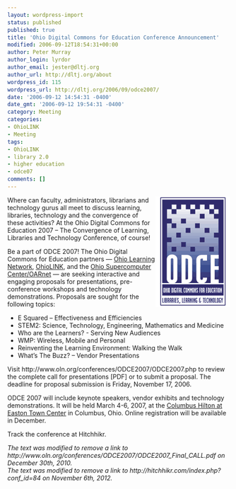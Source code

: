 ```yaml
---
layout: wordpress-import
status: published
published: true
title: 'Ohio Digital Commons for Education Conference Announcement'
modified: 2006-09-12T18:54:31+00:00
author: Peter Murray
author_login: lyrdor
author_email: jester@dltj.org
author_url: http://dltj.org/about
wordpress_id: 115
wordpress_url: http://dltj.org/2006/09/odce2007/
date: '2006-09-12 14:54:31 -0400'
date_gmt: '2006-09-12 19:54:31 -0400'
category: Meeting
categories:
- OhioLINK
- Meeting
tags:
- OhioLINK
- library 2.0
- higher education
- odce07
comments: []
---
```

<p><img src="/wp-content/uploads/2006/09/odcelogo.gif" width="168" height="250" alt="[Image: ODCE Logo]" style="float: right;" />Where can faculty, administrators, librarians and technology gurus all meet to discuss learning, libraries, technology and the convergence of these activities? At the <span class="removed_link" title="http://www.oln.org/conferences/ODCE2007/ODCE2007.php">Ohio Digital Commons for Education 2007</span> &ndash; The Convergence of Learning, Libraries and Technology Conference, of course!</p>
<p>Be a part of ODCE 2007! The Ohio Digital Commons for Education partners &mdash; <a href="http://www.oln.org/" title="http://www.oln.org/">Ohio Learning Network</a>, <a href="http://www.ohiolink.edu/" title="OhioLINK - The Ohio Library and Information Network">OhioLINK</a>, and the <a href="http://www.osc.edu/" title="Welcome to OSC!">Ohio Supercomputer Center/OARnet</a> &mdash; are seeking interactive and engaging proposals for presentations, pre-conference workshops and technology demonstrations. Proposals are sought for the following topics:</p>
<ul>
<li>E Squared &ndash; Effectiveness and Efficiencies</li>
<li>STEM2: Science, Technology, Engineering, Mathematics and Medicine</li>
<li>Who are the Learners? - Serving New Audiences</li>
<li>WMP: Wireless, Mobile and Personal</li>
<li>Reinventing the Learning Environment: Walking the Walk</li>
<li>What&rsquo;s The Buzz? &ndash; Vendor Presentations</li>
</ul>
<p>Visit <span class="removed_link" title="http://www.oln.org/conferences/ODCE2007/ODCE2007.php">http://www.oln.org/conferences/ODCE2007/ODCE2007.php</span> to review the <span class="removed_link" title="http://www.oln.org/conferences/ODCE2007/ODCE2007_Final_CALL.pdf">complete call for presentations</span> [PDF] or to <span class="removed_link" title="http://www.oln.org/conferences/ODCE2007/ODCE2007proposal.php">submit a proposal</span>. The deadline for proposal submission is Friday, November 17, 2006.</p>
<p>ODCE 2007 will include keynote speakers, vendor exhibits and technology demonstrations. It will be held March 4-6, 2007, at the <a href="http://www.hilton.com/en/hi/hotels/index.jhtml?ctyhocn=CMHCHHF" title="Columbus Hilton at Easton Town Center home page">Columbus Hilton at Easton Town Center</a> in Columbus, Ohio. Online registration will be available in December.</p>
<p><span class="removed_link" title="http://hitchhikr.com/index.php?conf_id=84">Track the conference at Hitchhikr</span>.</p>
<p style="padding:0;margin:0;font-style:italic;" class="removed_link">The text was modified to remove a link to http://www.oln.org/conferences/ODCE2007/ODCE2007_Final_CALL.pdf on December 30th, 2010.</p>
<p style="padding:0;margin:0;font-style:italic;" class="removed_link">The text was modified to remove a link to http://hitchhikr.com/index.php?conf_id=84 on November 6th, 2012.</p>
